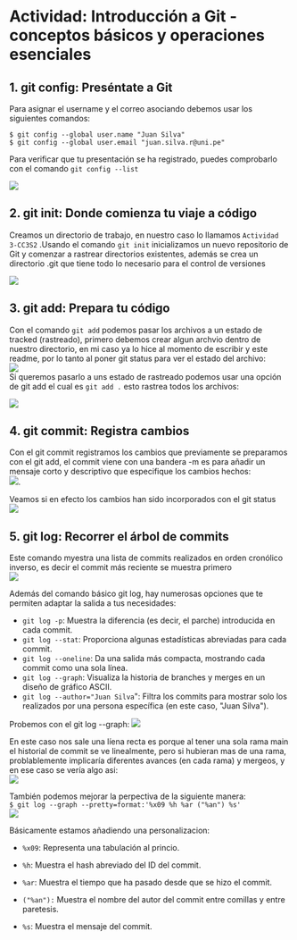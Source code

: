 # Actividad: Introducción a Git - conceptos básicos y operaciones esenciales  
  
## 1. git config: Preséntate a Git  
Para asignar el username y el correo asociando debemos usar los siguientes comandos:  
  
```
$ git config --global user.name "Juan Silva"
$ git config --global user.email "juan.silva.r@uni.pe"
```  
  
Para verificar que tu presentación se ha registrado, puedes comprobarlo con el comando `git config --list`  
  
![](img/1.1.png)  
  
## 2. git init: Donde comienza tu viaje a código
Creamos un directorio de trabajo, en nuestro caso lo llamamos  `Actividad 3-CC3S2` .Usando el comando `git init` inicializamos un nuevo repositorio de Git y comenzar a rastrear directorios existentes, además se crea un directorio .git que tiene todo lo necesario para el control de versiones
  
![](img/2.1.png)  
  
## 3. git add: Prepara tu código
Con el comando `git add` podemos pasar los archivos a un estado de tracked (rastreado), primero debemos crear algun archvio dentro de nuestro directorio, en mi caso ya lo hice al momento de escribir y este readme, por lo tanto al poner git status para ver el estado del archivo:  
![](img/3.1.png)  
Si queremos pasarlo a uns estado de rastreado podemos usar una opción de git add el cual es `git add .` esto rastrea todos los archivos:  
  
![](img/3.2.png)  
  
## 4. git commit: Registra cambios  
Con el git commit registramos los cambios que previamente se preparamos con el git add, el commit viene con una bandera -m es para añadir un mensaje corto y descriptivo que especifique los cambios hechos:  
![](img/4.1.png).  
  
Veamos si en efecto los cambios han sido incorporados con el git status  
![](img/4.2.png)  
  
## 5. git log: Recorrer el árbol de commits  
Este comando myestra una lista de commits realizados en orden cronólico inverso, es decir el commit más reciente se muestra primero  
![](img/5.1.png)  
  
Además del comando básico git log, hay numerosas opciones que te permiten adaptar la salida a tus necesidades:
- `git log -p`: Muestra la diferencia (es decir, el parche) introducida en cada commit.
- `git log --stat`: Proporciona algunas estadísticas abreviadas para cada commit.
- `git log --oneline`: Da una salida más compacta, mostrando cada commit como una sola línea.
- `git log --graph`: Visualiza la historia de branches y merges en un diseño de gráfico ASCII.
- `git log --author="Juan Silva`": Filtra los commits para mostrar solo los realizados por una persona
específica (en este caso, "Juan Silva").  
  
Probemos con el git log --graph: 
![](img/5.2.png)  

En este caso nos sale una líena recta es porque al tener una sola rama main el historial de commit se ve linealmente, pero si hubieran mas de una rama, problablemente implicaría diferentes avances (en cada rama) y mergeos, y en ese caso se vería algo asi:  
![](img/5.3.png)  
  
También podemos mejorar la perpectiva de la siguiente manera:  
`$ git log --graph --pretty=format:'%x09 %h %ar ("%an") %s'`   
![](img/5.4.png)  
  
Básicamente estamos añadiendo una personalizacion:  
- `%x09`: Representa una tabulación al princio.  

- `%h`: Muestra el hash abreviado del ID del commit.  

- `%ar`: Muestra el tiempo que ha pasado desde que se hizo el commit.  

- `("%an"):` Muestra el nombre del autor del commit entre comillas y entre paretesis.  

- `%s`: Muestra el mensaje del commit.  
  

